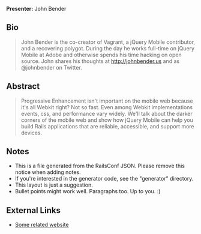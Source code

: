 **Presenter:** John Bender

## Bio

> John Bender is the co-creator of Vagrant, a jQuery Mobile contributor, and a recovering polygot. During the day he works full-time on jQuery Mobile at Adobe and otherwise spends his time hacking on open source. John shares his thoughts at http://johnbender.us and as @johnbender on Twitter.

## Abstract

> Progressive Enhancement isn't important on the mobile web because it's all Webkit right? Not so fast. Even among Webkit implementations events, css, and performance vary widely. We'll talk about the darker corners of the mobile web and show how jQuery Mobile can help you build Rails applications that are reliable, accessible, and support more devices.

## Notes

* This is a file generated from the RailsConf JSON.  Please remove this notice when adding notes.
* If you're interested in the generator code, see the "generator" directory.
* This layout is just a suggestion.
* Bullet points might work well.  Paragraphs too.  Up to you.  :)

## External Links

* [Some related website](http://www.example.com/)
